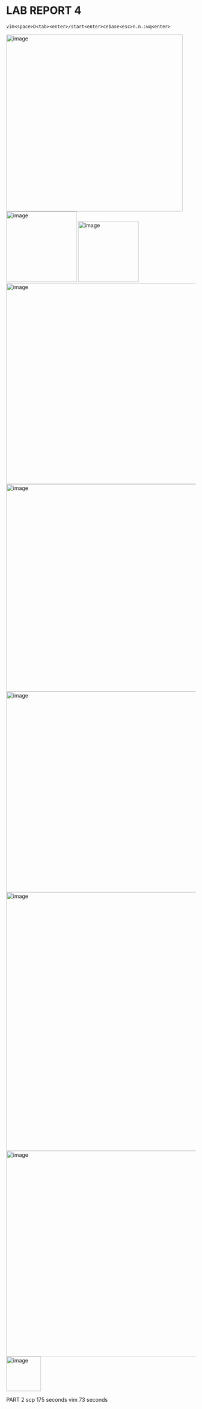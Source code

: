 # LAB REPORT 4


```
vim<space>D<tab><enter>/start<enter>cebase<esc>n.n.:wq<enter>
```
<img width="469" alt="image" src="https://user-images.githubusercontent.com/114612660/203975662-f1a6fc68-bf53-4ae8-920f-d5362ab246bd.png">

<img width="187" alt="image" src="https://user-images.githubusercontent.com/114612660/203976298-4071447d-5827-4623-832f-5d6dbff8f907.png">

<img width="161" alt="image" src="https://user-images.githubusercontent.com/114612660/203976405-59ae79bd-2483-49b8-be20-912645330f8c.png">

<img width="533" alt="image" src="https://user-images.githubusercontent.com/114612660/203976436-c97cf2b2-4f2b-4201-9588-9b30d27a9cb7.png">

<img width="550" alt="image" src="https://user-images.githubusercontent.com/114612660/203976487-91742323-d045-4612-94ef-3aa102920b65.png">

<img width="532" alt="image" src="https://user-images.githubusercontent.com/114612660/203976556-47622e59-57cb-440b-8fc9-bbfcd1e1c643.png">

<img width="686" alt="image" src="https://user-images.githubusercontent.com/114612660/203977128-58580c50-52bc-46c0-b155-c03f734490db.png">

<img width="545" alt="image" src="https://user-images.githubusercontent.com/114612660/203977169-735df4de-0040-44ca-9e16-ca9adc79646d.png">

<img width="92" alt="image" src="https://user-images.githubusercontent.com/114612660/203977251-b2f32014-5562-4cc7-a561-0800b7854a04.png">

PART 2
scp 175 seconds
vim 73 seconds
